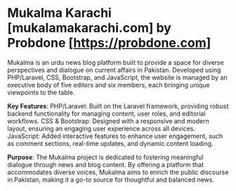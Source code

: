 # Mukalma Karachi [mukalamakarachi.com] by Probdone [https://probdone.com]
Mukalma is an urdu news blog platform built to provide a space for diverse perspectives and dialogue on current affairs in Pakistan. Developed using PHP/Laravel, CSS, Bootstrap, and JavaScript, the website is managed by an executive body of five editors and six members, each bringing unique viewpoints to the table.

**Key Features**:
PHP/Laravel: Built on the Laravel framework, providing robust backend functionality for managing content, user roles, and editorial workflows.
CSS & Bootstrap: Designed with a responsive and modern layout, ensuring an engaging user experience across all devices.
JavaScript: Added interactive features to enhance user engagement, such as comment sections, real-time updates, and dynamic content loading.

**Purpose**:
The Mukalma project is dedicated to fostering meaningful dialogue through news and blog content. By offering a platform that accommodates diverse voices, Mukalma aims to enrich the public discourse in Pakistan, making it a go-to source for thoughtful and balanced news.

